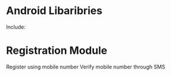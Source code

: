 # Android Libaribries
Include:

# Registration Module 
 Register using mobile number
 Verify mobile number through SMS
